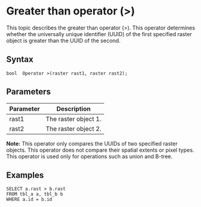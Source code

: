 # Greater than operator \(\>\)

This topic describes the greater than operator \(\>\). This operator determines whether the universally unique identifier \(UUID\) of the first specified raster object is greater than the UUID of the second.

## Syntax

```
bool  Operator >(raster rast1, raster rast2);
```

## Parameters

|Parameter|Description|
|---------|-----------|
|rast1|The raster object 1.|
|rast2|The raster object 2.|

**Note:** This operator only compares the UUIDs of two specified raster objects. This operator does not compare their spatial extents or pixel types. This operator is used only for operations such as union and B-tree.

## Examples

```
SELECT a.rast > b.rast 
FROM tbl_a a, tbl_b b
WHERE a.id = b.id
```

